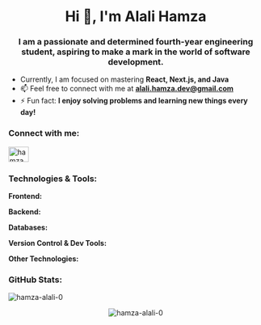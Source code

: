 <h1 align="center">Hi 👋, I'm Alali Hamza</h1>
<h3 align="center">I am a passionate and determined fourth-year engineering student, aspiring to make a mark in the world of software development.</h3>

- Currently, I am focused on mastering **React, Next.js, and Java**  
- 📫 Feel free to connect with me at **alali.hamza.dev@gmail.com**  
- ⚡ Fun fact: **I enjoy solving problems and learning new things every day!**

<h3 align="left">Connect with me:</h3>
<p align="left">
  <a href="https://linkedin.com/in/hamza--alali" target="blank">
    <img align="center" src="https://raw.githubusercontent.com/rahuldkjain/github-profile-readme-generator/master/src/images/icons/Social/linked-in-alt.svg" alt="hamza alali" height="30" width="40" />
  </a>
</p>

<h3 align="left">Technologies & Tools:</h3>
<p align="left">
  <strong>Frontend:</strong>
  <a href="https://reactjs.org/" target="_blank" rel="noreferrer">
    <i class="fab fa-react" style="font-size: 40px; color: #61DAFB;"></i>
  </a>
  <a href="https://nextjs.org/" target="_blank" rel="noreferrer">
    <i class="fab fa-next" style="font-size: 40px; color: #000;"></i>
  </a>
  <a href="https://tailwindcss.com/" target="_blank" rel="noreferrer">
    <i class="fas fa-stream" style="font-size: 40px; color: #06B6D4;"></i>
  </a>
  <a href="https://www.w3schools.com/css/" target="_blank" rel="noreferrer">
    <i class="fab fa-css3-alt" style="font-size: 40px; color: #1572B6;"></i>
  </a>
  <a href="https://www.javascript.com/" target="_blank" rel="noreferrer">
    <i class="fab fa-js" style="font-size: 40px; color: #F7DF1E;"></i>
  </a>
</p>

<p align="left">
  <strong>Backend:</strong>
  <a href="https://www.java.com" target="_blank" rel="noreferrer">
    <i class="fab fa-java" style="font-size: 40px; color: #007396;"></i>
  </a>
  <a href="https://www.djangoproject.com/" target="_blank" rel="noreferrer">
    <i class="fas fa-python" style="font-size: 40px; color: #092E20;"></i>
  </a>
  <a href="https://www.php.net" target="_blank" rel="noreferrer">
    <i class="fab fa-php" style="font-size: 40px; color: #777BB4;"></i>
  </a>
  <a href="https://nodejs.org" target="_blank" rel="noreferrer">
    <i class="fab fa-node-js" style="font-size: 40px; color: #339933;"></i>
  </a>
</p>

<p align="left">
  <strong>Databases:</strong>
  <a href="https://www.mongodb.com/" target="_blank" rel="noreferrer">
    <i class="fas fa-database" style="font-size: 40px; color: #47A248;"></i>
  </a>
  <a href="https://www.mysql.com/" target="_blank" rel="noreferrer">
    <i class="fas fa-server" style="font-size: 40px; color: #4479A1;"></i>
  </a>
  <a href="https://www.microsoft.com/en-us/sql-server" target="_blank" rel="noreferrer">
    <i class="fas fa-database" style="font-size: 40px; color: #CC2927;"></i>
  </a>
  <a href="https://www.sqlite.org/" target="_blank" rel="noreferrer">
    <i class="fas fa-database" style="font-size: 40px; color: #003B57;"></i>
  </a>
</p>

<p align="left">
  <strong>Version Control & Dev Tools:</strong>
  <a href="https://git-scm.com/" target="_blank" rel="noreferrer">
    <i class="fab fa-git-alt" style="font-size: 40px; color: #F05032;"></i>
  </a>
  <a href="https://firebase.google.com/" target="_blank" rel="noreferrer">
    <i class="fas fa-fire" style="font-size: 40px; color: #FFCA28;"></i>
  </a>
  <a href="https://www.postman.com" target="_blank" rel="noreferrer">
    <i class="fas fa-envelope-open-text" style="font-size: 40px; color: #FF6C37;"></i>
  </a>
  <a href="https://www.linux.org/" target="_blank" rel="noreferrer">
    <i class="fab fa-linux" style="font-size: 40px; color: #FCC624;"></i>
  </a>
</p>

<p align="left">
  <strong>Other Technologies:</strong>
  <a href="https://www.arduino.cc/" target="_blank" rel="noreferrer">
    <i class="fas fa-microchip" style="font-size: 40px; color: #00979D;"></i>
  </a>
  <a href="https://www.cprogramming.com/" target="_blank" rel="noreferrer">
    <i class="fab fa-cuttlefish" style="font-size: 40px; color: #00599C;"></i>
  </a>
  <a href="https://www.w3schools.com/cpp/" target="_blank" rel="noreferrer">
    <i class="fab fa-cuttlefish" style="font-size: 40px; color: #00599C;"></i>
  </a>
  <a href="https://www.w3schools.com/cs/" target="_blank" rel="noreferrer">
    <i class="fab fa-cuttlefish" style="font-size: 40px; color: #239120;"></i>
  </a>
  <a href="https://www.typescriptlang.org/" target="_blank" rel="noreferrer">
    <i class="fab fa-js" style="font-size: 40px; color: #3178C6;"></i>
  </a>
</p>


<h3 align="left">GitHub Stats:</h3>
<p align="left">
  <img src="https://github-readme-stats.vercel.app/api/top-langs?username=hamza-alali-0&show_icons=true&locale=en&layout=compact" alt="hamza-alali-0" />
</p>
<p align="center">
  <img src="https://github-readme-stats.vercel.app/api?username=hamza-alali-0&show_icons=true&locale=en" alt="hamza-alali-0" />
</p>
